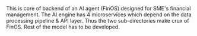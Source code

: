 This is core of backend of an AI agent (FinOS) designed for SME's financial management.
The AI engine has 4 microservices which depend on the data processing pipeline & API layer. Thus the two sub-directories make crux of FinOS. Rest of the model has to be developed.  
